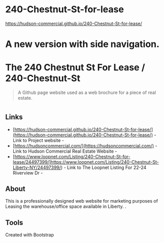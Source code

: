 
# 240-Chestnut-St-for-lease
https://hudson-commercial.github.io/240-Chestnut-St-for-lease/

# A new version with side navigation. 



# The 240 Chestnut St For Lease / 240-Chestnut-St
> A Github page website used as a web brochure for a piece of real estate.
#

## Links

- [https://hudson-commercial.github.io/240-Chestnut-St-for-lease/](https://hudson-commercial.github.io/240-Chestnut-St-for-lease/) - Link to Project website - 
- [https://hudsoncommercial.com/](https://hudsoncommercial.com/) - Link to Hudson Commercial Real Estate Website - 
- [https://www.loopnet.com/Listing/240-Chestnut-St-for-lease/24497399/]https://www.loopnet.com/Listing/240-Chestnut-St-Liberty-NY/24497399/) - Link to The Loopnet Listing For 22-24 Riverview Dr - 


## About

This is a professionally designed web website for marketing purposes of Leasing the warehouse/office space available in Liberty.
.

## Tools

Created with Bootstrap

